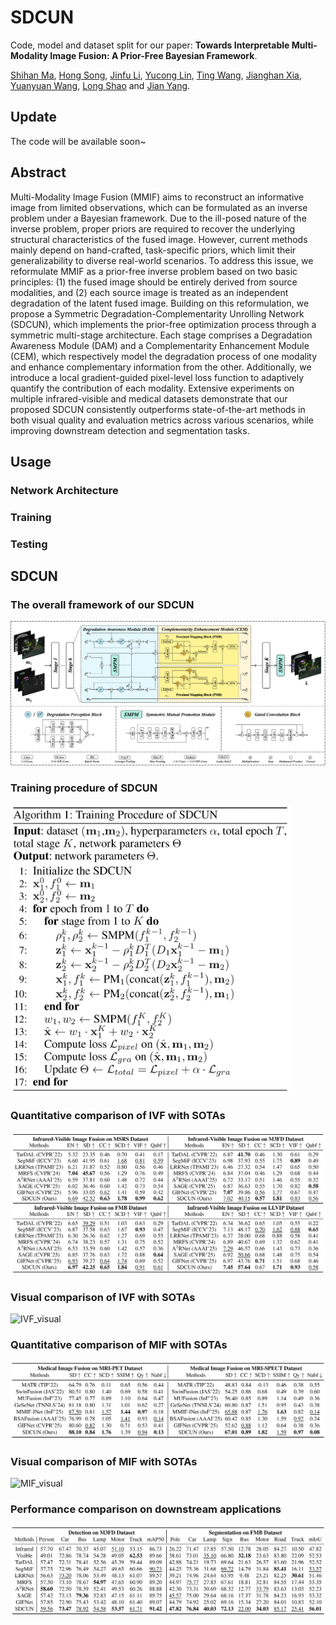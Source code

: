# SDCUN
Code, model and dataset split for our paper: **Towards Interpretable Multi-Modality Image Fusion: A Prior-Free Bayesian Framework**.

[Shihan Ma](https://github.com/op-dog/SDCUN), [Hong Song](https://www.inavilab.com/teachers/sh.html), [Jinfu Li](https://github.com/Bitlijinfu), [Yucong Lin](https://www.inavilab.com/teachers/lyc.html), [Ting Wang](https://openreview.net/profile?id=~Ting_Wang25), [Jianghan Xia](https://github.com/DarkIceField), [Yuanyuan Wang](https://www.inavilab.com/teachers/wyy.html), [Long Shao](https://www.inavilab.com/teachers/sl.html) and [Jian Yang](https://www.inavilab.com/teachers/yj.html).

## Update

The code will be available soon~

## Abstract
Multi-Modality Image Fusion (MMIF) aims to reconstruct an informative image from limited observations, which can be formulated as an inverse problem under a Bayesian framework. Due to the ill-posed nature of the inverse problem, proper priors are required to recover the underlying structural characteristics of the fused image. However, current methods mainly depend on hand-crafted, task-specific priors, which limit their generalizability to diverse real-world scenarios. To address this issue, we reformulate MMIF as a prior-free inverse problem based on two basic principles: (1) the fused image should be entirely derived from source modalities, and (2) each source image is treated as an independent degradation of the latent fused image. Building on this reformulation, we propose a Symmetric Degradation-Complementarity Unrolling Network (SDCUN), which implements the prior-free optimization process through a symmetric multi-stage architecture. Each stage comprises a Degradation Awareness Module (DAM) and a Complementarity Enhancement Module (CEM), which respectively model the degradation process of one modality and enhance complementary information from the other. Additionally, we introduce a local gradient-guided pixel-level loss function to adaptively quantify the contribution of each modality. Extensive experiments on multiple infrared-visible and medical datasets demonstrate that our proposed SDCUN consistently outperforms state-of-the-art methods in both visual quality and evaluation metrics across various scenarios, while improving downstream detection and segmentation tasks.

## Usage
### Network Architecture
### Training
### Testing

## SDCUN
### The overall framework of our SDCUN

![SDCUN](./Figures/framework.png)

### Training procedure of SDCUN

<img src="./Figures/training_procedure.png" alt="training_procedure" width="450">

### Quantitative comparison of IVF with SOTAs

![metrics_IVF](./Figures/metrics_IVF.png)

### Visual comparison of IVF with SOTAs

![IVF_visual](./Figures/visual_IVF.png)

### Quantitative comparison of MIF with SOTAs

![metrics_MIF](./Figures/metrics_MIF.png)

### Visual comparison of MIF with SOTAs

![MIF_visual](./Figures/visual_MIF.png)

### Performance comparison on downstream applications

![downstream applications](./Figures/metrics_downstream.png)
